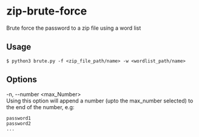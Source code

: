 # zip-brute-force
Brute force the password to a zip file using a word list

## Usage
`$ python3 brute.py -f <zip_file_path/name> -w <wordlist_path/name>`

## Options
-n, --number <max_Number>\
Using this option will append a number (upto the max_number selected) to the end of the number, e.g:
```
password1
password2
...
```